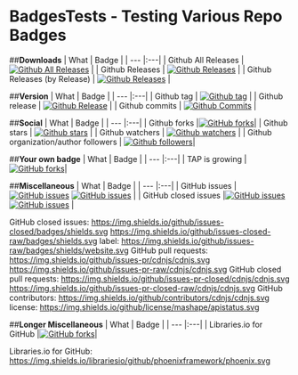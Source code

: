 # BadgesTests - Testing Various Repo Badges

##**Downloads**
| What | Badge | 
| --- |:---|
| Github All Releases | [![Github All Releases](https://img.shields.io/github/downloads/wulas/BadgesTests/total.svg?maxAge=2592000)]() |
| Github Releases | [![Github Releases](https://img.shields.io/github/downloads/wulas/BadgesTests/latest/total.svg?maxAge=2592000)]() |
| Github Releases (by Release) | [![Github Releases](https://img.shields.io/github/downloads/wulas/BadgesTests/0.0.1/total.svg?maxAge=2592000)]() |


##**Version**
| What | Badge | 
| --- |:---|
| Github tag | [![Github tag](https://img.shields.io/github/tag/wulas/BadgesTests.svg?maxAge=2592000)]() |
| Github release | [![Github Release](https://img.shields.io/github/release/wulas/BadgesTests.svg?maxAge=2592000)]() |
| Github commits | [![Github Commits](https://img.shields.io/github/commits-since/wulas/BadgesTests/0.0.1.svg?maxAge=2592000)]() |

##**Social**
| What | Badge | 
| --- |:---|
| Github forks |[![GitHub forks](https://img.shields.io/github/forks/wulas/BadgesTests.svg?style=social&label=Fork&maxAge=2592000?style=flat-square)]()|
| Github stars | [![Github stars](https://img.shields.io/github/stars/wulas/BadgesTests.svg?style=social&label=Star&maxAge=2592000)]() |
| Github watchers | [![Github watchers](https://img.shields.io/github/watchers/wulas/BadgesTests.svg?style=social&label=Watch&maxAge=2592000)]() |
| Github organization/author followers | [![Github followers](https://img.shields.io/github/followers/wulas.svg?style=social&label=Follow&maxAge=2592000)]()|

##**Your own badge**
| What | Badge | 
| --- |:---|
| TAP is growing |[![GitHub forks](https://img.shields.io/badge/TrustedAnalytics-GROWING-green.svg)]()|

##**Miscellaneous**
| What | Badge | 
| --- |:---|
| GitHub issues |[![GitHub issues](https://img.shields.io/github/issues/wulas/BadgesTests.svg?maxAge=2592000?style=flat-square)]() [![GitHub issues](https://img.shields.io/github/issues-raw/wulas/BadgesTests.svg?maxAge=2592000?style=flat-square)]() |
| GitHub closed issues |[![GitHub issues](https://img.shields.io/github/issues-closed/wulas/BadgesTests.svg?maxAge=2592000?style=flat-square)]() [![GitHub issues](https://img.shields.io/github/issues-closed-raw/wulas/BadgesTests.svg?maxAge=2592000?style=flat-square)]() |


GitHub closed issues:		https://img.shields.io/github/issues-closed/badges/shields.svg
	https://img.shields.io/github/issues-closed-raw/badges/shields.svg
label:		https://img.shields.io/github/issues-raw/badges/shields/website.svg
GitHub pull requests:		https://img.shields.io/github/issues-pr/cdnjs/cdnjs.svg
	https://img.shields.io/github/issues-pr-raw/cdnjs/cdnjs.svg
GitHub closed pull requests:		https://img.shields.io/github/issues-pr-closed/cdnjs/cdnjs.svg
	https://img.shields.io/github/issues-pr-closed-raw/cdnjs/cdnjs.svg
GitHub contributors:		https://img.shields.io/github/contributors/cdnjs/cdnjs.svg
license:		https://img.shields.io/github/license/mashape/apistatus.svg

##**Longer Miscellaneous**
| What | Badge | 
| --- |:---|
| Libraries.io for GitHub |[![GitHub forks](https://img.shields.io/librariesio/github/wulas/BadgesTests.svg?maxAge=2592000?style=flat-square)](https://libraries.io/github/wulas/BadgesTests)|

Libraries.io for GitHub:		https://img.shields.io/librariesio/github/phoenixframework/phoenix.svg

